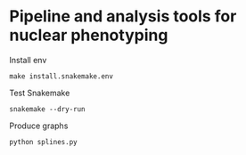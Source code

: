 # Pipeline and analysis tools for nuclear phenotyping

Install env

    make install.snakemake.env

Test Snakemake

    snakemake --dry-run

Produce graphs

    python splines.py